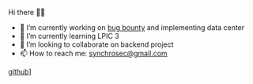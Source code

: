 Hi there 👋🏻

<!--
**Shinigamio/shinigamio** is a ✨ _special_ ✨ repository because its `README.md` (this file) appears on your GitHub profile.

Here are some ideas to get you started:
-->
- 🔭 I’m currently working on [bug bounty](https://www.hackerone.com/) and implementing data center
- 🌱 I’m currently learning LPIC 3 
- 👯 I’m looking to collaborate on backend project
- 📫 How to reach me: [synchrosec@gmail.com](synchrosec@gmail.com)


[github](https://img.shields.io/badge/GitHub-000000?style=for-the-badge&logo=GitHub&logoColor=white)]



